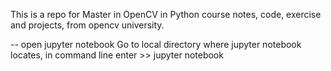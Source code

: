 This is a repo for Master in OpenCV in Python course notes, code, exercise and projects, from opencv university.

-- open jupyter notebook
Go to local directory where jupyter notebook locates, in command line enter >> jupyter notebook
